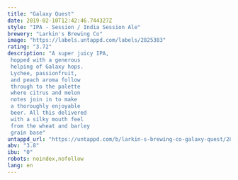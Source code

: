 ```yaml
---
title: "Galaxy Quest"
date: 2019-02-10T12:42:46.744327Z
style: "IPA - Session / India Session Ale"
brewery: "Larkin's Brewing Co"
image: "https://labels.untappd.com/labels/2825383"
rating: "3.72"
description: "A super juicy IPA,  hopped with a generous  helping of Galaxy hops.  Lychee, passionfruit,  and peach aroma follow  through to the palette  where citrus and melon  notes join in to make  a thoroughly enjoyable  beer. All this delivered  with a silky mouth feel  from the wheat and barley  grain base"
untappd_url: "https://untappd.com/b/larkin-s-brewing-co-galaxy-quest/2825383"
abv: "3.8"
ibu: "0"
robots: noindex,nofollow
lang: en
---
```

